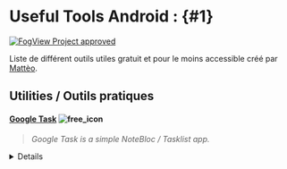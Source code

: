# Useful Tools Android : {#1}

[![FogView Project approved](https://img.shields.io/badge/FogView%20Quality-approved-00cc66.svg)](https://fogview.web-edu.fr)

Liste de différent outils utiles gratuit et pour le moins accessible créé par [Mattèo](https://github.com/MattixNow).

## Utilities / Outils pratiques

#### <u>Google Task</u> ![free_icon]

> *Google Task is a simple NoteBloc / Tasklist app.*
<details><summary>Details</summary>

<div style="display:inline">
<img src="https://i.imgur.com/fsMuy4P.png" alt="hey"></img>
<img style="position: absolute;" src="res/img/GoogleTaskQR.png" alt="hey"></img>
</div>
</details>

[free_icon]: https://raw.githubusercontent.com/emojione/emojione-assets/master/png/32/1f193.png
[open_source]: res/img/open-source.png
[Google_Task]: https://i.imgur.com/fsMuy4P.png
[Stocard]: https://i.imgur.com/jo3cjOZ.png
[FastHub]: https://i.imgur.com/HRfwYTv.gif
[GoogleTaskQR]: res/img/GoogleTaskQR.png
